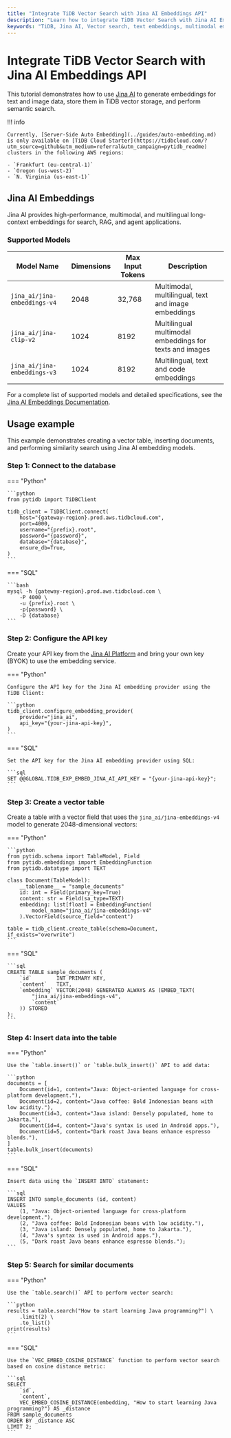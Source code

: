 ```yaml
---
title: "Integrate TiDB Vector Search with Jina AI Embeddings API"
description: "Learn how to integrate TiDB Vector Search with Jina AI Embeddings API to store embeddings and perform semantic search."
keywords: "TiDB, Jina AI, Vector search, text embeddings, multimodal embeddings"
---
```


# Integrate TiDB Vector Search with Jina AI Embeddings API

This tutorial demonstrates how to use [Jina AI](https://jina.ai/embeddings/) to generate embeddings for text and image data, store them in TiDB vector storage, and perform semantic search.

!!! info

    Currently, [Server-Side Auto Embedding](../guides/auto-embedding.md) is only available on [TiDB Cloud Starter](https://tidbcloud.com/?utm_source=github&utm_medium=referral&utm_campaign=pytidb_readme) clusters in the following AWS regions:

    - `Frankfurt (eu-central-1)`
    - `Oregon (us-west-2)`
    - `N. Virginia (us-east-1)`

## Jina AI Embeddings

Jina AI provides high-performance, multimodal, and multilingual long-context embeddings for search, RAG, and agent applications.

### Supported Models

| Model Name                       | Dimensions | Max Input Tokens | Description |
|----------------------------------|------------|------------------|-------------|
| `jina_ai/jina-embeddings-v4`     | 2048 | 32,768 | Multimodal, multilingual, text and image embeddings |
| `jina_ai/jina-clip-v2`           | 1024       | 8192             | Multilingual multimodal embeddings for texts and images |
| `jina_ai/jina-embeddings-v3`     | 1024       | 8192             | Multilingual, text and code embeddings |

For a complete list of supported models and detailed specifications, see the [Jina AI Embeddings Documentation](https://jina.ai/embeddings/).

## Usage example

This example demonstrates creating a vector table, inserting documents, and performing similarity search using Jina AI embedding models.

### Step 1: Connect to the database

=== "Python"

    ```python
    from pytidb import TiDBClient

    tidb_client = TiDBClient.connect(
        host="{gateway-region}.prod.aws.tidbcloud.com",
        port=4000,
        username="{prefix}.root",
        password="{password}",
        database="{database}",
        ensure_db=True,
    )
    ```

=== "SQL"

    ```bash
    mysql -h {gateway-region}.prod.aws.tidbcloud.com \
        -P 4000 \
        -u {prefix}.root \
        -p{password} \
        -D {database}
    ```

### Step 2: Configure the API key

Create your API key from the [Jina AI Platform](https://jina.ai/embeddings/) and bring your own key (BYOK) to use the embedding service.

=== "Python"

    Configure the API key for the Jina AI embedding provider using the TiDB Client:

    ```python
    tidb_client.configure_embedding_provider(
        provider="jina_ai",
        api_key="{your-jina-api-key}",
    )
    ```

=== "SQL"

    Set the API key for the Jina AI embedding provider using SQL:

    ```sql
    SET @@GLOBAL.TIDB_EXP_EMBED_JINA_AI_API_KEY = "{your-jina-api-key}";
    ```

### Step 3: Create a vector table

Create a table with a vector field that uses the `jina_ai/jina-embeddings-v4` model to generate 2048-dimensional vectors:

=== "Python"

    ```python
    from pytidb.schema import TableModel, Field
    from pytidb.embeddings import EmbeddingFunction
    from pytidb.datatype import TEXT

    class Document(TableModel):
        __tablename__ = "sample_documents"
        id: int = Field(primary_key=True)
        content: str = Field(sa_type=TEXT)
        embedding: list[float] = EmbeddingFunction(
            model_name="jina_ai/jina-embeddings-v4"
        ).VectorField(source_field="content")

    table = tidb_client.create_table(schema=Document, if_exists="overwrite")
    ```

=== "SQL"

    ```sql
    CREATE TABLE sample_documents (
        `id`        INT PRIMARY KEY,
        `content`   TEXT,
        `embedding` VECTOR(2048) GENERATED ALWAYS AS (EMBED_TEXT(
            "jina_ai/jina-embeddings-v4",
            `content`
        )) STORED
    );
    ```

### Step 4: Insert data into the table

=== "Python"

    Use the `table.insert()` or `table.bulk_insert()` API to add data:

    ```python
    documents = [
        Document(id=1, content="Java: Object-oriented language for cross-platform development."),
        Document(id=2, content="Java coffee: Bold Indonesian beans with low acidity."),
        Document(id=3, content="Java island: Densely populated, home to Jakarta."),
        Document(id=4, content="Java's syntax is used in Android apps."),
        Document(id=5, content="Dark roast Java beans enhance espresso blends."),
    ]
    table.bulk_insert(documents)
    ```

=== "SQL"

    Insert data using the `INSERT INTO` statement:

    ```sql
    INSERT INTO sample_documents (id, content)
    VALUES
        (1, "Java: Object-oriented language for cross-platform development."),
        (2, "Java coffee: Bold Indonesian beans with low acidity."),
        (3, "Java island: Densely populated, home to Jakarta."),
        (4, "Java's syntax is used in Android apps."),
        (5, "Dark roast Java beans enhance espresso blends.");
    ```

### Step 5: Search for similar documents

=== "Python"

    Use the `table.search()` API to perform vector search:

    ```python
    results = table.search("How to start learning Java programming?") \
        .limit(2) \
        .to_list()
    print(results)
    ```

=== "SQL"

    Use the `VEC_EMBED_COSINE_DISTANCE` function to perform vector search based on cosine distance metric:

    ```sql
    SELECT
        `id`,
        `content`,
        VEC_EMBED_COSINE_DISTANCE(embedding, "How to start learning Java programming?") AS _distance
    FROM sample_documents
    ORDER BY _distance ASC
    LIMIT 2;
    ```
